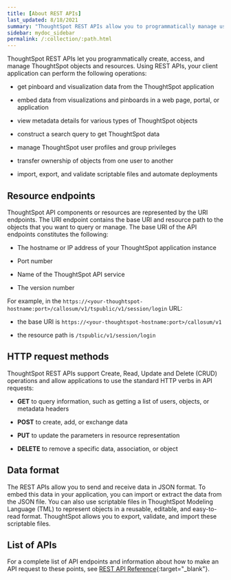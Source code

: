 ```yaml
---
title: [About REST APIs]
last_updated: 8/18/2021
summary: "ThoughtSpot REST APIs allow you to programmatically manage users and user sessions, query data, and import and export ThoughtSpot objects."
sidebar: mydoc_sidebar
permalink: /:collection/:path.html
---
```


ThoughtSpot REST APIs let you programmatically create, access, and manage ThoughtSpot objects and resources. Using REST APIs, your client application can perform the following operations:

-   get pinboard and visualization data from the ThoughtSpot application

-   embed data from visualizations and pinboards in a web page, portal, or application

-   view metadata details for various types of ThoughtSpot objects

-   construct a search query to get ThoughtSpot data

-   manage ThoughtSpot user profiles and group privileges

-   transfer ownership of objects from one user to another

-   import, export, and validate scriptable files and automate deployments

## Resource endpoints

ThoughtSpot API components or resources are represented by the URI endpoints. The URI endpoint contains the base URI and resource path to the objects that you want to query or manage.
The base URI of the API endpoints constitutes the following:

-   The hostname or IP address of your ThoughtSpot application instance

-   Port number

-   Name of the ThoughtSpot API service

-   The version number

For example, in the `https://<your-thoughtspot-hostname:port>/callosum/v1/tspublic/v1/session/login` URL:

-   the base URI is `https://<your-thoughtspot-hostname:port>/callosum/v1`

-   the resource path is `/tspublic/v1/session/login`

## HTTP request methods

ThoughtSpot REST APIs support Create, Read, Update and Delete (CRUD) operations and allow applications to use the standard HTTP verbs in API requests:

-   **GET** to query information, such as getting a list of users, objects, or metadata headers

-   **POST** to create, add, or exchange data

-   **PUT** to update the parameters in resource representation

-   **DELETE** to remove a specific data, association, or object

## Data format

The REST APIs allow you to send and receive data in JSON format. To embed this data in your application, you can import or extract the data from the JSON file. You can also use scriptable files in ThoughtSpot Modeling Language (TML) to represent objects in a reusable, editable, and easy-to-read format. ThoughtSpot allows you to export, validate, and import these scriptable files.

## List of APIs

For a complete list of API endpoints and information about how to make an API request to these points, see [REST API Reference](https://developers.thoughtspot.com/docs/?pageid=rest-api-reference){:target="_blank"}.
